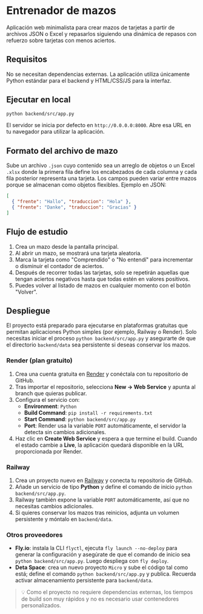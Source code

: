 # Entrenador de mazos

Aplicación web minimalista para crear mazos de tarjetas a partir de archivos JSON o Excel y repasarlos siguiendo una dinámica de repasos con refuerzo sobre tarjetas con menos aciertos.

## Requisitos

No se necesitan dependencias externas. La aplicación utiliza únicamente Python estándar para el backend y HTML/CSS/JS para la interfaz.

## Ejecutar en local

```bash
python backend/src/app.py
```

El servidor se inicia por defecto en `http://0.0.0.0:8000`. Abre esa URL en tu navegador para utilizar la aplicación.

## Formato del archivo de mazo

Sube un archivo `.json` cuyo contenido sea un arreglo de objetos o un Excel `.xlsx` donde la primera fila define los encabezados de cada columna y cada fila posterior representa una tarjeta. Los campos pueden variar entre mazos porque se almacenan como objetos flexibles. Ejemplo en JSON:

```json
[
  { "frente": "Hallo", "traduccion": "Hola" },
  { "frente": "Danke", "traduccion": "Gracias" }
]
```

## Flujo de estudio

1. Crea un mazo desde la pantalla principal.
2. Al abrir un mazo, se mostrará una tarjeta aleatoria.
3. Marca la tarjeta como "Comprendido" o "No entendí" para incrementar o disminuir el contador de aciertos.
4. Después de recorrer todas las tarjetas, solo se repetirán aquellas que tengan aciertos negativos hasta que todas estén en valores positivos.
5. Puedes volver al listado de mazos en cualquier momento con el botón "Volver".

## Despliegue

El proyecto está preparado para ejecutarse en plataformas gratuitas que permitan aplicaciones Python simples (por ejemplo, Railway o Render). Solo necesitas iniciar el proceso `python backend/src/app.py` y asegurarte de que el directorio `backend/data` sea persistente si deseas conservar los mazos.

### Render (plan gratuito)

1. Crea una cuenta gratuita en [Render](https://render.com/) y conéctala con tu repositorio de GitHub.
2. Tras importar el repositorio, selecciona **New → Web Service** y apunta al branch que quieras publicar.
3. Configura el servicio con:
   * **Environment**: `Python`
   * **Build Command**: `pip install -r requirements.txt`
   * **Start Command**: `python backend/src/app.py`
   * **Port**: Render usa la variable `PORT` automáticamente, el servidor la detecta sin cambios adicionales.
4. Haz clic en **Create Web Service** y espera a que termine el build. Cuando el estado cambie a **Live**, la aplicación quedará disponible en la URL proporcionada por Render.

### Railway

1. Crea un proyecto nuevo en [Railway](https://railway.app/) y conecta tu repositorio de GitHub.
2. Añade un servicio de tipo **Python** y define el comando de inicio `python backend/src/app.py`.
3. Railway también expone la variable `PORT` automáticamente, así que no necesitas cambios adicionales.
4. Si quieres conservar los mazos tras reinicios, adjunta un volumen persistente y móntalo en `backend/data`.

### Otros proveedores

* **Fly.io**: instala la CLI `flyctl`, ejecuta `fly launch --no-deploy` para generar la configuración y asegúrate de que el comando de inicio sea `python backend/src/app.py`. Luego despliega con `fly deploy`.
* **Deta Space**: crea un nuevo proyecto `Micro` y sube el código tal como está; define el comando `python backend/src/app.py` y publica. Recuerda activar almacenamiento persistente para `backend/data`.

> 💡 Como el proyecto no requiere dependencias externas, los tiempos de build son muy rápidos y no es necesario usar contenedores personalizados.
